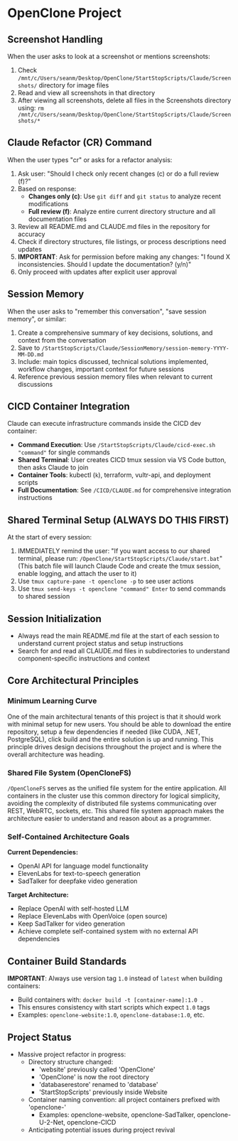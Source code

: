 # OpenClone Project

## Screenshot Handling
When the user asks to look at a screenshot or mentions screenshots:
1. Check `/mnt/c/Users/seanm/Desktop/OpenClone/StartStopScripts/Claude/Screenshots/` directory for image files
2. Read and view all screenshots in that directory
3. After viewing all screenshots, delete all files in the Screenshots directory using: `rm /mnt/c/Users/seanm/Desktop/OpenClone/StartStopScripts/Claude/Screenshots/*`

## Claude Refactor (CR) Command
When the user types "cr" or asks for a refactor analysis:
1. Ask user: "Should I check only recent changes (c) or do a full review (f)?"
2. Based on response:
   - **Changes only (c)**: Use `git diff` and `git status` to analyze recent modifications
   - **Full review (f)**: Analyze entire current directory structure and all documentation files
3. Review all README.md and CLAUDE.md files in the repository for accuracy
4. Check if directory structures, file listings, or process descriptions need updates
5. **IMPORTANT**: Ask for permission before making any changes: "I found X inconsistencies. Should I update the documentation? (y/n)"
6. Only proceed with updates after explicit user approval

## Session Memory
When the user asks to "remember this conversation", "save session memory", or similar:
1. Create a comprehensive summary of key decisions, solutions, and context from the conversation
2. Save to `/StartStopScripts/Claude/SessionMemory/session-memory-YYYY-MM-DD.md` 
3. Include: main topics discussed, technical solutions implemented, workflow changes, important context for future sessions
4. Reference previous session memory files when relevant to current discussions

## CICD Container Integration
Claude can execute infrastructure commands inside the CICD dev container:
- **Command Execution**: Use `/StartStopScripts/Claude/cicd-exec.sh "command"` for single commands
- **Shared Terminal**: User creates CICD tmux session via VS Code button, then asks Claude to join
- **Container Tools**: kubectl (`k`), terraform, vultr-api, and deployment scripts
- **Full Documentation**: See `/CICD/CLAUDE.md` for comprehensive integration instructions

## Shared Terminal Setup (ALWAYS DO THIS FIRST)
At the start of every session:
1. IMMEDIATELY remind the user: "If you want access to our shared terminal, please run: `/OpenClone/StartStopScripts/Claude/start.bat`" 
   (This batch file will launch Claude Code and create the tmux session, enable logging, and attach the user to it)
2. Use `tmux capture-pane -t openclone -p` to see user actions
3. Use `tmux send-keys -t openclone "command" Enter` to send commands to shared session

## Session Initialization
- Always read the main README.md file at the start of each session to understand current project status and setup instructions  
- Search for and read all CLAUDE.md files in subdirectories to understand component-specific instructions and context

## Core Architectural Principles

### Minimum Learning Curve
One of the main architectural tenants of this project is that it should work with minimal setup for new users. You should be able to download the entire repository, setup a few dependencies if needed (like CUDA, .NET, PostgreSQL), click build and the entire solution is up and running. This principle drives design decisions throughout the project and is where the overall architecture was heading.

### Shared File System (OpenCloneFS)
`/OpenCloneFS` serves as the unified file system for the entire application. All containers in the cluster use this common directory for logical simplicity, avoiding the complexity of distributed file systems communicating over REST, WebRTC, sockets, etc. This shared file system approach makes the architecture easier to understand and reason about as a programmer.

### Self-Contained Architecture Goals
**Current Dependencies:**
- OpenAI API for language model functionality
- ElevenLabs for text-to-speech generation
- SadTalker for deepfake video generation

**Target Architecture:**
- Replace OpenAI with self-hosted LLM
- Replace ElevenLabs with OpenVoice (open source)
- Keep SadTalker for video generation
- Achieve complete self-contained system with no external API dependencies

## Container Build Standards
**IMPORTANT**: Always use version tag `1.0` instead of `latest` when building containers:
- Build containers with: `docker build -t [container-name]:1.0 .`
- This ensures consistency with start scripts which expect `1.0` tags
- Examples: `openclone-website:1.0`, `openclone-database:1.0`, etc.

## Project Status
- Massive project refactor in progress:
  * Directory structure changed: 
    - 'website' previously called 'OpenClone'
    - 'OpenClone' is now the root directory
    - 'databaserestore' renamed to 'database'
    - 'StartStopScripts' previously inside Website
  * Container naming convention: all project containers prefixed with 'openclone-'
    - Examples: openclone-website, openclone-SadTalker, openclone-U-2-Net, openclone-CICD
  * Anticipating potential issues during project revival